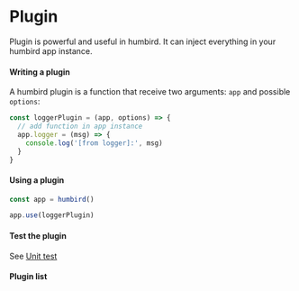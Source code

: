 # Plugin

Plugin is powerful and useful in humbird. It can inject everything in your humbird app instance. 

#### Writing a plugin

A humbird plugin is a function that receive two arguments: `app` and possible `options`:

```js
const loggerPlugin = (app, options) => {
  // add function in app instance
  app.logger = (msg) => {
    console.log('[from logger]:', msg)
  }
}
```

#### Using a plugin

```js
const app = humbird()

app.use(loggerPlugin)
```

#### Test the plugin

See [Unit test](/advanced/unit-test)

#### Plugin list

